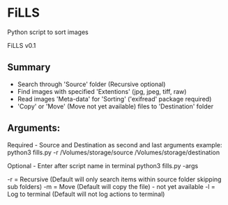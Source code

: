 # FiLLS
Python script to sort images

FiLLS v0.1
## Summary
- Search through 'Source' folder (Recursive optional)
- Find images with specified 'Extentions' (jpg, jpeg, tiff, raw)
- Read images 'Meta-data' for 'Sorting' ('exifread' package required)
- 'Copy' or 'Move' (Move not yet available) files to 'Destination' folder

## Arguments:
Required - Source and Destination as second and last arguments
example: python3 fills.py -r /Volumes/storage/source /Volumes/storage/destination

Optional - Enter after script name in terminal python3 fills.py -args

-r = Recursive (Default will only search items within source folder skipping sub folders)
-m = Move (Default will copy the file) - not yet available
-l = Log to terminal (Default will not log actions to terminal)
